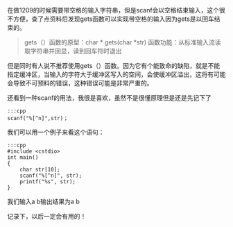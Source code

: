 <!--
.. title: 含空格的字符串的输入
.. slug: string-with-spaces
.. date: 2013-04-07T05:10:35+08:00
.. tags:
.. link:
.. description:
.. type: text
-->

在做1209的时候需要带空格的输入字符串，但是scanf会以空格结束输入，这个很不方便，查了点资料后发现gets函数可以实现带空格的输入因为gets是以回车结束的。


>gets（）函数的原型：char * gets(char *str)
函数功能：从标准输入流读取字符串并回显，读到回车符时退出

但是同时有人说不推荐使用gets（）函数。因为它有个能致命的缺陷，就是不能指定缓冲区，当输入的字符大于缓冲区写入的空间，会使缓冲区溢出，这将有可能会导致不可预料的错误，这种错误可能是非常严重的。

还看到一种scanf的用法，我很是喜欢，虽然不是很懂原理但是还是先记下了

	:::cpp
	scanf("%[^n]",str)；


我们可以用一个例子来看这个语句：

	:::cpp
	#include <cstdio>
	int main()
	{
		char str[10];
		scanf("%[^n]", str);
		printf("%s", str);
	}

我们输入a b输出结果为a b

记录下，以后一定会有用的！